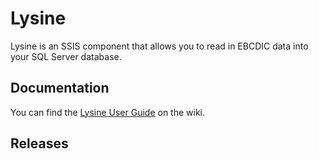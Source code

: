 # Lysine

Lysine is an SSIS component that allows you to read in EBCDIC data into your
SQL Server database.

## Documentation

You can find the [Lysine User Guide](https://github.com/aminosoftware/lysine/wiki/Lysine-User-Guide) on the wiki.


## Releases


